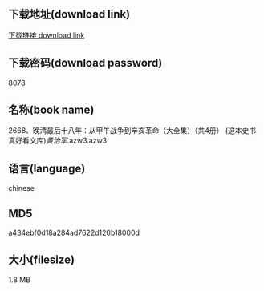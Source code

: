 ## 下载地址(download link)
[下载链接 download link](https://voluble-croquembouche-d321dc.netlify.app/?s=2668%E3%80%81%E6%99%9A%E6%B8%85%E6%9C%80%E5%90%8E%E5%8D%81%E5%85%AB%E5%B9%B4%EF%BC%9A%E4%BB%8E%E7%94%B2%E5%8D%88%E6%88%98%E4%BA%89%E5%88%B0%E8%BE%9B%E4%BA%A5%E9%9D%A9%E5%91%BD%EF%BC%88%E5%A4%A7%E5%85%A8%E9%9B%86%EF%BC%89%EF%BC%88%E5%85%B14%E5%86%8C%EF%BC%89+%28%E8%BF%99%E6%9C%AC%E5%8F%B2%E4%B9%A6%E7%9C%9F%E5%A5%BD%E7%9C%8B%E6%96%87%E5%BA%93%29_%E9%BB%84%E6%B2%BB%E5%86%9B_.azw3)

## 下载密码(download password)
8078

## 名称(book name)
2668、晚清最后十八年：从甲午战争到辛亥革命（大全集）（共4册） (这本史书真好看文库)_黄治军_.azw3.azw3

## 语言(language)
chinese

## MD5
a434ebf0d18a284ad7622d120b18000d

## 大小(filesize)
1.8 MB
